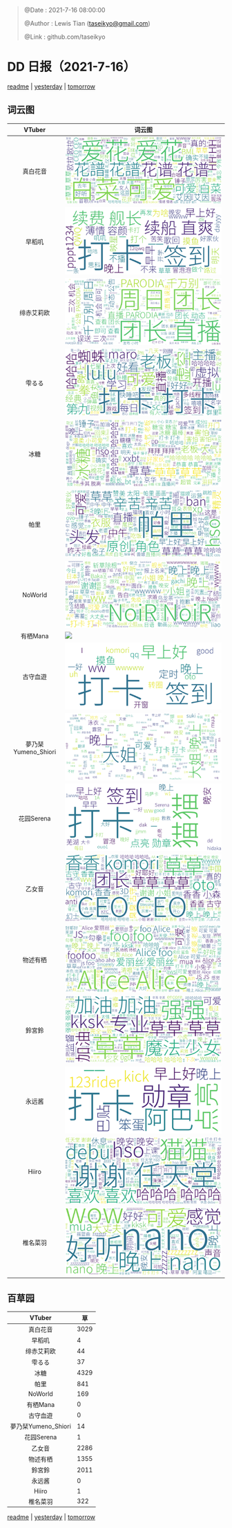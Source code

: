 > @Date    : 2021-7-16 08:00:00
>
> @Author  : Lewis Tian (taseikyo@gmail.com)
>
> @Link    : github.com/taseikyo

# DD 日报（2021-7-16）

[readme](../README.md) | [yesterday](2021-7-15.md) | [tomorrow](2021-7-17.md)

## 词云图

|VTuber|词云图|
|:-:|-|
|真白花音|![](../../images/daily/21402309_2021-7-16_purge_wordcloud.png)|
|早稻叽|![](../../images/daily/41682_2021-7-16_purge_wordcloud.png)|
|绯赤艾莉欧|![](../../images/daily/21396545_2021-7-16_purge_wordcloud.png)|
|雫るる|![](../../images/daily/21013446_2021-7-16_purge_wordcloud.png)|
|冰糖|![](../../images/daily/876396_2021-7-16_purge_wordcloud.png)|
|帕里|![](../../images/daily/4895312_2021-7-16_purge_wordcloud.png)|
|NoWorld|![](../../images/daily/21448649_2021-7-16_purge_wordcloud.png)|
|有栖Mana|![](../../images/daily/6542258_2021-7-16_purge_wordcloud.png)|
|古守血遊|![](../../images/daily/8725120_2021-7-16_purge_wordcloud.png)|
|夢乃栞Yumeno_Shiori|![](../../images/daily/14052636_2021-7-16_purge_wordcloud.png)|
|花园Serena|![](../../images/daily/14327465_2021-7-16_purge_wordcloud.png)|
|乙女音|![](../../images/daily/21320551_2021-7-16_purge_wordcloud.png)|
|物述有栖|![](../../images/daily/21449083_2021-7-16_purge_wordcloud.png)|
|鈴宮鈴|![](../../images/daily/21685677_2021-7-16_purge_wordcloud.png)|
|永远酱|![](../../images/daily/21701071_2021-7-16_purge_wordcloud.png)|
|Hiiro|![](../../images/daily/21919321_2021-7-16_purge_wordcloud.png)|
|椎名菜羽|![](../../images/daily/22347054_2021-7-16_purge_wordcloud.png)|

## 百草园

|VTuber|草|
|:-:|-|
|真白花音|3029|
|早稻叽|4|
|绯赤艾莉欧|44|
|雫るる|37|
|冰糖|4329|
|帕里|841|
|NoWorld|169|
|有栖Mana|0|
|古守血遊|0|
|夢乃栞Yumeno_Shiori|14|
|花园Serena|1|
|乙女音|2286|
|物述有栖|1355|
|鈴宮鈴|2011|
|永远酱|0|
|Hiiro|1|
|椎名菜羽|322|

[readme](../README.md) | [yesterday](2021-7-15.md) | [tomorrow](2021-7-17.md)
